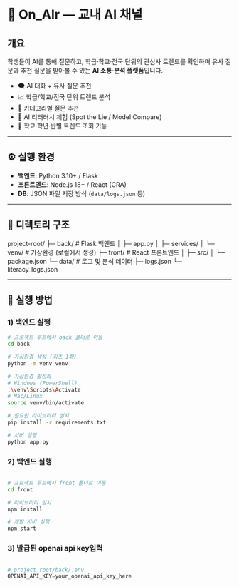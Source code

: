 # 📡 On_AIr — 교내 AI 채널

## 개요

학생들이 AI를 통해 질문하고, 학급·학교·전국 단위의 관심사 트렌드를 확인하며
유사 질문과 추천 질문을 받아볼 수 있는 **AI 소통·분석 플랫폼**입니다.

- 🗨 AI 대화 + 유사 질문 추천
- 📈 학급/학교/전국 단위 트렌드 분석
- 🎯 카테고리별 질문 추천
- 🧠 AI 리터러시 체험 (Spot the Lie / Model Compare)
- 🏫 학교·학년·반별 트렌드 조회 가능

---

## ⚙ 실행 환경

- **백엔드**: Python 3.10+ / Flask
- **프론트엔드**: Node.js 18+ / React (CRA)
- **DB**: JSON 파일 저장 방식 (`data/logs.json` 등)

---

## 📂 디렉토리 구조

project-root/
├─ back/ # Flask 백엔드
│ ├─ app.py
│ ├─ services/
│ └─ venv/ # 가상환경 (로컬에서 생성)
├─ front/ # React 프론트엔드
│ ├─ src/
│ └─ package.json
└─ data/ # 로그 및 분석 데이터
├─ logs.json
└─ literacy_logs.json

---

## 🚀 실행 방법

### 1) 백엔드 실행

```bash
# 프로젝트 루트에서 back 폴더로 이동
cd back

# 가상환경 생성 (최초 1회)
python -m venv venv

# 가상환경 활성화
# Windows (PowerShell)
.\venv\Scripts\Activate
# Mac/Linux
source venv/bin/activate

# 필요한 라이브러리 설치
pip install -r requirements.txt

# 서버 실행
python app.py

```

### 2) 백엔드 실행

```bash

# 프로젝트 루트에서 front 폴더로 이동
cd front

# 라이브러리 설치
npm install

# 개발 서버 실행
npm start


```

### 3) 발급된 openai api key입력

```python

# project_root/back/.env
OPENAI_API_KEY=your_openai_api_key_here

```
